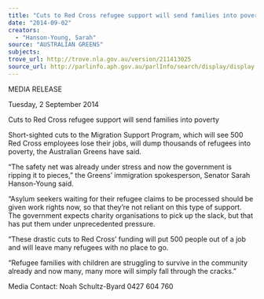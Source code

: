 ```yaml
---
title: "Cuts to Red Cross refugee support will send families into poverty"
date: "2014-09-02"
creators:
  - "Hanson-Young, Sarah"
source: "AUSTRALIAN GREENS"
subjects:
trove_url: http://trove.nla.gov.au/version/211413025
source_url: http://parlinfo.aph.gov.au/parlInfo/search/display/display.w3p;query=Id%3A%22media/pressrel/3372512%22
---
```


 MEDIA RELEASE    

 Tuesday, 2 September 2014    

 Cuts to Red Cross refugee support will send families into poverty    

 Short-sighted cuts to the Migration Support Program, which will see 500 Red Cross  employees lose their jobs, will dump thousands of refugees into poverty, the Australian  Greens have said.    

 “The safety net was already under stress and now the government is ripping it to  pieces,” the Greens’ immigration spokesperson, Senator Sarah Hanson-Young said.    

 “Asylum seekers waiting for their refugee claims to be processed should be given work  rights now, so that they’re not reliant on this type of support. The government expects  charity organisations to pick up the slack, but that has put them under unprecedented  pressure.    

 “These drastic cuts to Red Cross’ funding will put 500 people out of a job and will leave  many refugees with no place to go.    

 “Refugee families with children are struggling to survive in the community already and  now many, many more will simply fall through the cracks.”    

 

 Media Contact: Noah Schultz-Byard 0427 604 760   

